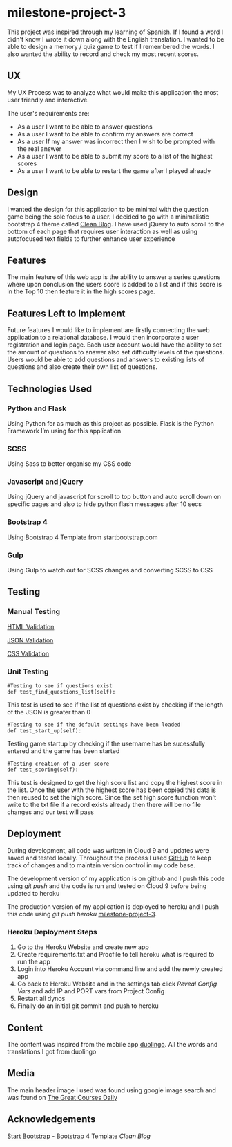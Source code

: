 # milestone-project-3

This project was inspired through my learning of Spanish. If I found a word I didn't know I wrote it down along with the English translation. I wanted to be able to design a memory / quiz game to test if I remembered the words. I also wanted the ability to record and check my most recent scores.


## UX

My UX Process was to analyze what would make this application the most user friendly and interactive.

The user's requirements are:

* As a user I want to be able to answer questions 
* As a user I want to be able to confirm my answers are correct
* As a user If my answer was incorrect then I wish to be prompted with the real answer
* As a user I want to be able to submit my score to a list of the highest scores
* As a user I want to be able to restart the game after I played already


## Design

I wanted the design for this application to be minimal with the question game being the sole focus to a user. I decided to go with a minimalistic bootstrap 4 theme called [Clean Blog](https://startbootstrap.com/template-overviews/clean-blog/). I have used jQuery to auto scroll to the bottom of each page that requires user interaction as well as using autofocused text fields to further enhance user experience


## Features

The main feature of this web app is the ability to answer a series questions where upon conclusion the users score is added to a list and if this score is in the Top 10 then feature it in the high scores page. 


## Features Left to Implement

Future features I would like to implement are firstly connecting the web application to a relational database.  I would then incorporate a user registration and login page. Each user account would have the ability to set the amount of questions to answer also set difficulty levels of the questions. Users would be able to add questions and answers to existing lists of questions and also create their own list of questions. 


## Technologies Used

### Python and Flask

Using Python for as much as this project as possible. Flask is the Python Framework I’m using for this application

### SCSS
Using Sass to better organise my CSS code

### Javascript and jQuery
Using jQuery and javascript for scroll to top button and auto scroll down on specific pages and also to hide python flash messages after 10 secs

### Bootstrap 4
Using Bootstrap 4 Template from startbootstrap.com 

### Gulp
Using Gulp to watch out for SCSS changes and converting SCSS to CSS


## Testing

### Manual Testing

[HTML Validation](https://www.freeformatter.com/html-validator.html)

[JSON Validation](https://www.freeformatter.com/json-validator.html)

[CSS Validation](https://jigsaw.w3.org/css-validator/)


### Unit Testing

```
#Testing to see if questions exist
def test_find_questions_list(self):
```
This test is used to see if the list of questions exist by checking if the length of the JSON is greater than 0

``` 
#Testing to see if the default settings have been loaded
def test_start_up(self):
```
Testing game startup by checking if the username has be sucessfully entered and the game has been started
``` 
#Testing creation of a user score
def test_scoring(self):
```
This test is designed to get the high score list and copy the highest score in the list. Once the user with the highest score has been copied this data is then reused to set the high score. Since the set high score function won't write to the txt file if a record exists already then there will be no file changes and our test will pass


## Deployment

During development, all code was written in Cloud 9 and updates were saved and tested locally. Throughout the process I used [GitHub](https://github.com/Garathd/milestone-project-3) to keep track of changes and to maintain version control in my code base.

The development version of my application is on github and I push this code using *git push* and the code is run and tested on Cloud 9 before being updated to heroku

The production version of my application is deployed to heroku and I push this code using *git push heroku*  [milestone-project-3](https://milestone-project-3.herokuapp.com/).

### Heroku Deployment Steps
1. Go to the Heroku Website and create new app
2. Create requirements.txt and Procfile to tell heroku what is required to run the app
3. Login into Heroku Account via command line and add the newly created app
4. Go back to Heroku Website and in the settings tab click *Reveal Config Vars* and add IP and PORT vars from Project Config
5. Restart all dynos
6. Finally do an initial git commit and push to heroku


## Content
The content was inspired from the mobile app [duolingo](https://www.duolingo.com/). All the words and translations I got from duolingo


## Media
The main header image I used was found using google image search and was found on [The Great Courses Daily](www.thegreatcoursesdaily.com)


## Acknowledgements
[Start Bootstrap](https://startbootstrap.com/) - Bootstrap 4 Template *Clean Blog*

